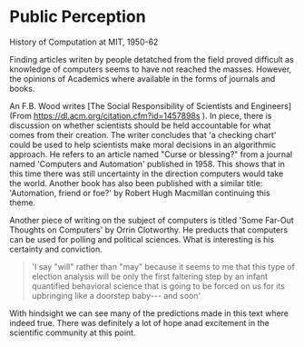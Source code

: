 # Public Perception
History of Computation at MIT, 1950-62

Finding articles writen by people detatched from the field proved difficult as knowledge of 
computers seems to have not reached the masses. However, the opinions of Academics where 
available in the forms of journals and books.

An F.B. Wood writes [The Social Responsibility of Scientists and Engineers](From <https://dl.acm.org/citation.cfm?id=1457898s> 
). In piece, there is discussion on whether scientists should be held accountable for what comes 
from their creation. The writer concludes that 'a checking chart' could be used to help 
scientists make moral decisions in an algorithmic approach. He refers to an article named "Curse 
or blessing?" from a journal named 'Computers and Automation' published in 1958. This shows that 
in this time there was still uncertainty in the direction computers would take the world. Another
 book has also been published with a similar title: 'Automation, friend or foe?' by Robert 
 Hugh Macmillan continuing this theme.
 
 Another piece of writing on the subject of computers is titled 'Some Far-Out Thoughts on 
 Computers' by Orrin Clotworthy. He preducts that computers can be used for polling and political
  sciences. What is interesting is his certainty and conviction.
  
 >'I say "will" rather than "may" because it seems to me that this type of election analysis will
   be only the first faltering step by an infant quantified behavioral science that is going to 
   be forced on us for its upbringing like a doorstep baby--- and soon'  
 
 With hindsight we can see many of the predictions made in this text where indeed true. There was
  definitely a lot of hope anad excitement in the scientific community at this point.